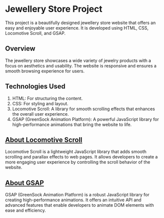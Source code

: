 # Jewellery Store Project
This project is a beautifully designed jewellery store website that offers an easy and enjoyable user experience. It is developed using HTML, CSS, Locomotive Scroll, and GSAP.

## Overview
The jewellery store showcases a wide variety of jewelry products with a focus on aesthetics and usability. The website is responsive and ensures a smooth browsing experience for users.

## Technologies Used
1. HTML: For structuring the content.
2. CSS: For styling and layout.
3. Locomotive Scroll: A library for smooth scrolling effects that enhances the overall user experience.
4. GSAP (GreenSock Animation Platform): A powerful JavaScript library for high-performance animations that bring the website to life.

## [About Locomotive Scroll](https://github.com/locomotivemtl/locomotive-scroll)
Locomotive Scroll is a lightweight JavaScript library that adds smooth scrolling and parallax effects to web pages. It allows developers to create a more engaging user experience by controlling the scroll behavior of the website.

## [About GSAP](https://gsap.com/resources/get-started/#:~:text=What%20is%20%22GSAP%22%3F,animate%20UI%2C%20SVG%2C%20Three.)
GSAP (GreenSock Animation Platform) is a robust JavaScript library for creating high-performance animations. It offers an intuitive API and advanced features that enable developers to animate DOM elements with ease and efficiency.
